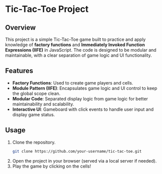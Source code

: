 
# Tic-Tac-Toe Project

## Overview

This project is a simple Tic-Tac-Toe game built to practice and apply knowledge of **factory functions** and **Immediately Invoked Function Expressions (IIFE)** in JavaScript. The code is designed to be modular and maintainable, with a clear separation of game logic and UI functionality.

## Features

- **Factory Functions**: Used to create game players and cells.
- **Module Pattern (IIFE)**: Encapsulates game logic and UI control to keep the global scope clean.
- **Modular Code**: Separated display logic from game logic for better maintainability and scalability.
- **Interactive UI**: Gameboard with click events to handle user input and display game status.

## Usage

1. Clone the repository.
   ```bash
   git clone https://github.com/your-username/tic-tac-toe.git
   ```
2. Open the project in your browser (served via a local server if needed).
3. Play the game by clicking on the cells!

